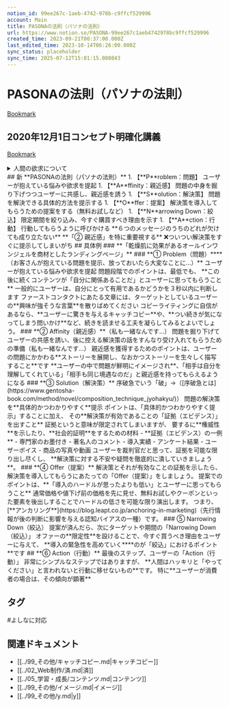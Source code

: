 ```yaml
---
notion_id: 99ee267c-1aeb-4742-978b-c9ffcf529996
account: Main
title: PASONAの法則（パソナの法則）
url: https://www.notion.so/PASONA-99ee267c1aeb4742978bc9ffcf529996
created_time: 2023-09-21T00:37:00.000Z
last_edited_time: 2023-10-14T06:26:00.000Z
sync_status: placeholder
sync_time: 2025-07-12T15:01:15.080843
---
```

# PASONAの法則（パソナの法則）

[Bookmark](https://blastmail.jp/blog/marketing/pasona-law)
## **2020年12月1日コンセプト明確化講義**
[Bookmark](https://www.youtube.com/watch?v=fSb1HUAB8Lg&list=PLstiyto0h_4_h6rC5_Zb_QGGIjfGfz-ru)
<details>
<summary>人間の欲求について</summary>
</details>
## 新 **PASONAの法則（パソナの法則）**
1. 【**P**roblem：問題】
  ユーザーが抱えている悩みや欲求を提起
1. 【**A**ffinity：親近感】
  問題の中身を掘り下げつつユーザーに共感し、親近感を誘う
1. 【**S**olution：解決策】
  問題を解決できる具体的方法を提示する
1. 【**O**ffer：提案】
  解決策を導入してもらうための提案をする（無料お試しなど）
1. 【**N**arrowing Down：絞込】
  限定期間を絞り込み、今すぐ購買すべき理由を示す
1. 【**A**ction：行動】
  行動してもらうように呼びかける
**６つのメッセージのうちのどれが欠けても成り立たない**
**「② 親近感」を特に重要視する**
❌ついつい解決策をすぐに提示してしまいがち
## 具体例
### **「乾燥肌に効果があるオールインワンジェルを商材としたランディングページ」**
### **① Problem（問題）****（お客さんが抱えている問題を提示、放っておいたら大変なことに…）**
ユーザーが抱えている悩みや欲求を提起
問題段階でのポイントは、最低でも、
**この後に続くコンテンツが「自分に関係あることだ」とユーザーに思ってもらうこと**
一般的にユーザーは、自分にとって有用であるかどうかを３秒以内に判断します
ファーストコンタクトにあたる文章には、ターゲットとしているユーザーの**興味が強そうな言葉**を散りばめてください
コピーライティングに自信があるなら、**ユーザーに驚きを与えるキャッチコピー**や、**つい続きが気になってしまう問いかけ**など、続きを読ませる工夫を凝らしてみるとよいでしょう。
### **② Affinity（親近感）**（私も一緒なんです…）
問題を掘り下げてユーザーの共感を誘い、後に控える解決策の話をすんなり受け入れてもらうための準備（私も一緒なんです…）
親近感を獲得するためのポイントは、ユーザーの問題にかかわる**ストーリーを展開し、なおかつストーリーを生々しく描写すること**です
**ユーザーの中で問題が鮮明にイメージされ**、「相手は自分を理解してくれている」「相手も同じ境遇なのだ」と親近感を持ってもらえるようになる
### **③ Solution（解決策）**
序破急でいう「破」→（[序破急とは](https://www.gentosha-book.com/method/novel/composition_technique_jyohakyu/)）
問題の解決策を**具体的かつわかりやすく**提示
ポイントは、「具体的かつわかりやすく提示」することに加え、
その**解決策が有効であることの「証拠（エビデンス）」を出すこと**
証拠というと意味が限定されてしまいますが、
要するに**権威性**を示したり、**社会的証明**をするための材料
- **証拠（エビデンス）の一例**
  - 専門家のお墨付き
  - 著名人のコメント
  - 導入実績
  - アンケート結果
  - ユーザーボイス
  - 商品の写真や動画
ユーザーを裁判官だと思って、証拠を可能な限り出し尽くし、
**解決策に対する不安や疑問を徹底的に潰していきましょう**。
### **④ Offer（提案）**
解決策とそれが有効なことの証拠を示したら、
解決策を導入してもらうにあたっての「Offer（提案）」をしましょう。
提案でのポイントは、**「導入のハードルが思ったよりも低い」とユーザーに思ってもらうこと**
通常価格や値下げ前の価格を先に見せ、無料お試しやクーポンといった要素を後出しすることでハードルの低さを可能な限り演出します。
つまり、[**アンカリング**](https://blog.leapt.co.jp/anchoring-in-marketing)（先行情報が後の判断に影響を与える認知バイアスの一種）です。
### ⑤ Narrowing Down（絞込）
提案が済んだら、次にターゲットや期間の「Narrowing Down（絞込）」
オファーの**限定性**を設けることで、今すぐ買うべき理由をユーザーに与えて、
**導入の緊急性を高めていく****のが「絞込」におけるポイント**です
## **⑥ Action（行動）**
最後のステップ、ユーザーの「Action（行動）」
非常にシンプルなステップではありますが、
**人間はハッキリと「やってください」と言われないと行動に移せないもの**です。
特に**ユーザーが消費者の場合は、その傾向が顕著**

## タグ

#よしなに対応 

## 関連ドキュメント

- [[../99_その他/キャッチコピー.md|キャッチコピー]]
- [[../02_Web制作/済.md|済]]
- [[../05_学習・成長/コンテンツ.md|コンテンツ]]
- [[../99_その他/イメージ.md|イメージ]]
- [[../99_その他/y.md|y]]

